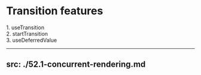 
# Transition features

<div>
    1. useTransition
</div>

<div>
    2. startTransition
</div>

<div>
    3. useDeferredValue
</div>

---
src: ./52.1-concurrent-rendering.md
---
